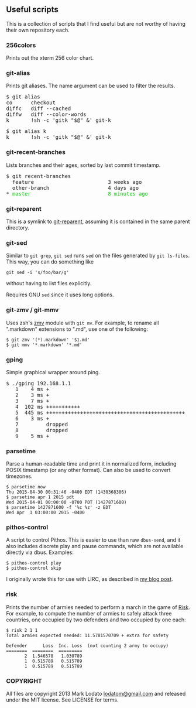 ## Useful scripts

This is a collection of scripts that I find useful but are not worthy of having
their own repository each.

### 256colors

Prints out the xterm 256 color chart.

### git-alias

Prints git aliases.  The name argument can be used to filter the results.

<pre>
$ git alias
co      checkout
diffc   diff --cached
diffw   diff --color-words
k       !sh -c 'gitk "$@" &' git-k
</pre>
<pre>
$ git alias k
k       !sh -c 'gitk "$@" &' git-k
</pre>

### git-recent-branches

Lists branches and their ages, sorted by last commit timestamp.

<pre>
$ git recent-branches
  feature                        3 weeks ago
  other-branch                   4 days ago
* <span style="color: #00cd00">master                         8 minutes ago</span>
</pre>

### git-reparent

This is a symlink to [git-reparent](https://github.com/MarkLodato/git-reparent),
assuming it is contained in the same parent directory.

### git-sed

Similar to `git grep`, `git sed` runs `sed` on the files generated by `git
ls-files`.  This way, you can do something like

    git sed -i 's/foo/bar/g'

without having to list files explicitly.

Requires GNU `sed` since it uses long options.

### git-zmv / git-mmv

Uses zsh's [zmv](http://zshwiki.org/home/builtin/functions/zmv) module with
`git mv`.  For example, to rename all ".markdown" extensions to ".md", use one
of the following:

    $ git zmv '(*).markdown' '$1.md'
    $ git mmv '*.markdown' '*.md'

### gping

Simple graphical wrapper around ping.

<pre>
$ ./gping 192.168.1.1
   1    4 ms +
   2    3 ms +
   3    7 ms +
   4  102 ms +++++++++++
   5  445 ms +++++++++++++++++++++++++++++++++++++++++++++
   6    3 ms +
   7         dropped
   8         dropped
   9    5 ms +
</pre>

### parsetime

Parse a human-readable time and print it in normalized form, including POSIX
timestamp (or any other format).  Can also be used to convert timezones.

    $ parsetime now
    Thu 2015-04-30 00:31:46 -0400 EDT (1430368306)
    $ parsetime apr 1 2015 pdt
    Wed 2015-04-01 00:00:00 -0700 PDT (1427871600)
    $ parsetime 1427871600 -f '%c %z' -z EDT
    Wed Apr  1 03:00:00 2015 -0400

### pithos-control

A script to control Pithos.  This is easier to use than raw `dbus-send`, and it
also includes discrete play and pause commands, which are not available
directly via dbus.  Examples:

    $ pithos-control play
    $ pithos-control skip

I originally wrote this for use with LIRC, as described in
[my blog post](http://marklodato.github.io/2013/10/24/how-to-use-lirc.html).

### risk

Prints the number of armies needed to perform a march in the game of [Risk][].
For example, to compute the number of armies to safely attack three countries,
one occupied by two defenders and two occupied by one each:

    $ risk 2 1 1
    Total armies expected needed: 11.5781570709 + extra for safety

    Defender      Loss  Inc. Loss  (not counting 2 army to occupy)
    ========  ========  =========
           2  1.546578   1.030789
           1  0.515789   0.515789
           1  0.515789   0.515789

[Risk]: http://en.wikipedia.org/wiki/Risk_(game)

### COPYRIGHT

All files are copyright 2013 Mark Lodato <lodatom@gmail.com> and released under
the MIT license.  See LICENSE for terms.
